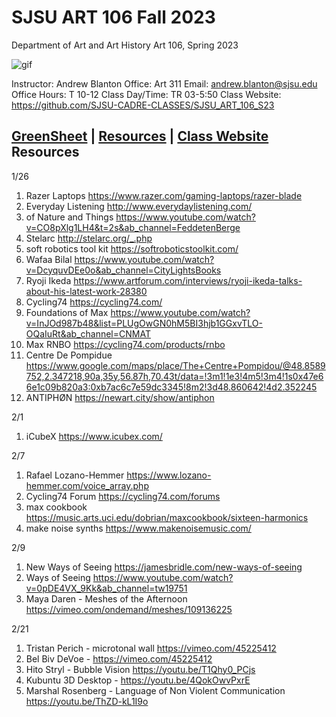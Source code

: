 **SJSU ART 106 Fall 2023**
======================
Department of Art and Art History
Art 106, Spring 2023

![gif](https://i.imgur.com/pS5lIDd.gif)

Instructor: Andrew Blanton
Office: Art 311
Email: andrew.blanton@sjsu.edu
Office Hours: T 10-12
Class Day/Time: TR 03-5:50
Class Website: https://github.com/SJSU-CADRE-CLASSES/SJSU_ART_106_S23

[GreenSheet](https://github.com/SJSU-CADRE-CLASSES/SJSU_ART_106_S23/blob/master/GREENSHEET.md)
| [Resources](https://github.com/SJSU-CADRE-CLASSES/SJSU_ART_106_S23/blob/master/RESOURCES.md)
| [Class Website](https://github.com/SJSU-CADRE-CLASSES/SJSU_ART_106_S23)
Resources
---------

1/26
1. Razer Laptops https://www.razer.com/gaming-laptops/razer-blade
2. Everyday Listening http://www.everydaylistening.com/
3. of Nature and Things https://www.youtube.com/watch?v=CO8pXlg1LH4&t=2s&ab_channel=FeddetenBerge
4. Stelarc http://stelarc.org/_.php
5. soft robotics tool kit https://softroboticstoolkit.com/
6. Wafaa Bilal https://www.youtube.com/watch?v=DcyquvDEe0o&ab_channel=CityLightsBooks
7. Ryoji Ikeda https://www.artforum.com/interviews/ryoji-ikeda-talks-about-his-latest-work-28380
8. Cycling74 https://cycling74.com/
9. Foundations of Max https://www.youtube.com/watch?v=InJOd987b48&list=PLUgOwGN0hM5BI3hjb1GGxvTLO-OQaIuRt&ab_channel=CNMAT
10. Max RNBO https://cycling74.com/products/rnbo
11. Centre De Pompidue https://www.google.com/maps/place/The+Centre+Pompidou/@48.8589752,2.347218,90a,35y,56.87h,70.43t/data=!3m1!1e3!4m5!3m4!1s0x47e66e1c09b820a3:0xb7ac6c7e59dc3345!8m2!3d48.860642!4d2.352245
12. ANTIPHØN https://newart.city/show/antiphon

2/1
1. iCubeX https://www.icubex.com/

2/7
1. Rafael Lozano-Hemmer https://www.lozano-hemmer.com/voice_array.php
2. Cycling74 Forum https://cycling74.com/forums
3. max cookbook https://music.arts.uci.edu/dobrian/maxcookbook/sixteen-harmonics
4. make noise synths https://www.makenoisemusic.com/

2/9
1. New Ways of Seeing https://jamesbridle.com/new-ways-of-seeing
2. Ways of Seeing https://www.youtube.com/watch?v=0pDE4VX_9Kk&ab_channel=tw19751
3. Maya Daren - Meshes of the Afternoon https://vimeo.com/ondemand/meshes/109136225

2/21
1. Tristan Perich - microtonal wall https://vimeo.com/45225412
2. Bel Biv DeVoe - https://vimeo.com/45225412
3. Hito Stryl - Bubble Vision https://youtu.be/T1Qhy0_PCjs
4. Kubuntu 3D Desktop - https://youtu.be/4QokOwvPxrE
5. Marshal Rosenberg - Language of Non Violent Communication https://youtu.be/ThZD-kL1I9o
